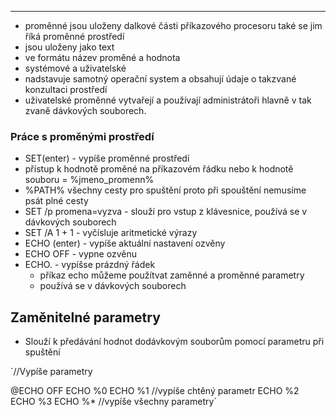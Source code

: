 ---
-   proměnné jsou uloženy dalkové části příkazového procesoru také se jim říká proměnné prostředí
-   jsou uloženy jako text
-   ve formátu název proměné a hodnota
-   systémové a uživatelské
-   nadstavuje samotný operační system a obsahují údaje o takzvané konzultaci prostředí
-   uživatelské proměnné vytvařejí a používají administrátoři hlavně v tak zvaně dávkových souborech.

### Práce s proměnými prostředí

-   SET(enter) - vypíše proměnné prostředí
-   přístup k hodnotě proměné na příkazovém řádku nebo k hodnotě souboru = %jmeno_promenn%
-   %PATH% všechny cesty pro spuštění proto při spouštění nemusíme psát plné cesty
-   SET /p promena=vyzva - slouží pro vstup z klávesnice, používá se v dávkových souborech
-   SET /A 1 + 1 - vyčísluje aritmetické výrazy
-   ECHO (enter) - vypíše aktuální nastavení ozvěny
-   ECHO OFF - vypne ozvěnu
-   ECHO. - vypíšse prázdný řádek
    -   příkaz echo můžeme použítvat zaměnné a proměnné parametry
    -   používá se v dávkových souborech

## Zaměnitelné parametry

-   Slouží k předávání hodnot dodávkovým souborům pomocí parametru při spuštění

`//Vypíše parametry

@ECHO OFF
ECHO %0
ECHO %1 //vypíše chtěný parametr
ECHO %2
ECHO %3 ECHO %* //vypíše všechny parametry`